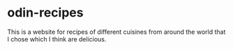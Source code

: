 # odin-recipes

This is a website for recipes of different cuisines
from around the world that I chose which I think are
delicious.

